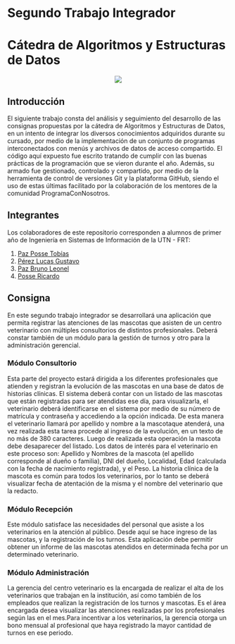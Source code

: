 # Segundo Trabajo Integrador

# Cátedra de Algoritmos y Estructuras de Datos

<p align="center">
<img src="https://upload.wikimedia.org/wikipedia/en/b/bd/UTN.png"/>
</p>

## Introducción

El siguiente trabajo consta del análisis y seguimiento del desarrollo de las consignas propuestas por la cátedra de Algoritmos y Estructuras de Datos, en un intento de integrar los diversos conocimientos adquiridos durante su cursado, por medio de la implementación de un conjunto de programas interconectados con menús y archivos de datos de acceso compartido.
El código aquí expuesto fue escrito tratando de cumplir con las buenas prácticas de la programación que se vieron durante el año. Además, su armado fue gestionado, controlado y compartido, por medio de la herramienta de control de versiones Git y la plataforma GitHub, siendo el uso de estas últimas facilitado por la colaboración de los mentores de la comunidad ProgramaConNosotros.

## Integrantes

Los colaboradores de este repositorio corresponden a alumnos de primer año de Ingeniería en Sistemas de Información de la UTN - FRT:

1. [Paz Posse Tobías](https://github.com/toviazs)
2. [Pérez Lucas Gustavo](https://github.com/lucasgp14)
3. [Paz Bruno Leonel](https://github.com/YaiZ-cpp)
4. [Posse Ricardo](https://github.com/RicardoPosse)

## Consigna

En este segundo trabajo integrador se desarrollará una aplicación que permita registrar las atenciones de las mascotas que asisten de un centro veterinario con múltiples consultorios de distintos profesionales. Deberá constar también de un módulo para la gestión de turnos y otro para la administración gerencial.

### Módulo Consultorio

Esta parte del proyecto estará dirigida a los diferentes profesionales que atienden y registran la evolución de las mascotas en una base de datos de historias clínicas. El sistema deberá contar con un listado de las mascotas que están registradas para ser atendidas ese día, para visualizarla, el veterinario deberá identificarse en el sistema por medio de su número de matrícula y contraseña y accediendo a la opción indicada. De esta manera el veterinario llamará por apellido y nombre a la mascotaque atenderá, una vez realizada esta tarea procede al ingreso de la evolución, en un texto de no más de 380 caracteres. Luego de realizada esta operación la mascota debe desaparecer del listado. Los datos de interés para el veterinario en este proceso son: Apellido y Nombres de la mascota (el apellido corresponde al dueño o familia), DNI del dueño, Localidad, Edad (calculada con la fecha de nacimiento registrada), y el Peso.
La historia clínica de la mascota es común para todos los veterinarios, por lo tanto se deberá visualizar fecha de atentación de la misma y el nombre del veterinario que la redacto.

### Módulo Recepción

Este módulo satisface las necesidades del personal que asiste a los veterinarios en la atención al público. Desde aquí se hace ingreso de las mascotas, y la registración de los turnos. Esta aplicación debe permitir obtener un informe de las mascotas atendidos en determinada fecha por un determinado veterinario.

### Módulo Administración

La gerencia del centro veterinario es la encargada de realizar el alta de los veterinarios que trabajan en la institución, así como también de los empleados que realizan la registración de los turnos y mascotas. Es el área encargada desea visualizar las atenciones realizadas por los profesionales según las en el mes.Para incentivar a los veterinarios, la gerencia otorga un bono mensual al profesional que haya registrado la mayor cantidad de turnos en ese periodo.
